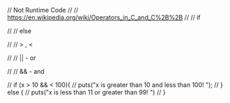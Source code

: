 // Not Runtime Code
// // https://en.wikipedia.org/wiki/Operators_in_C_and_C%2B%2B
// // if

// // else

// // > , <

// // || - or

// // && - and

// if (x > 10 && < 100){
// 	puts("x is greater than 10 and less than 100! ");
// } else {
// 	puts("x is less than 11 or greater than 99! ")
// }

